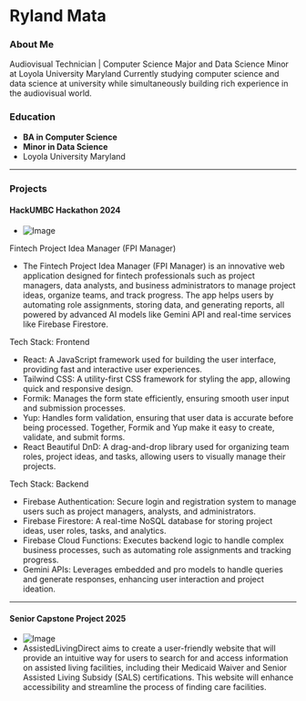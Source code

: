 # Ryland Mata

### About Me
Audiovisual Technician | Computer Science Major and Data Science Minor at Loyola University Maryland
Currently studying computer science and data science at university while simultaneously building rich experience in the audiovisual world.

### Education
- **BA in Computer Science**
- **Minor in Data Science**
- Loyola University Maryland

***
### Projects
#### HackUMBC Hackathon 2024
- ![Image](link-to-image)

Fintech Project Idea Manager (FPI Manager)
- The Fintech Project Idea Manager (FPI Manager) is an innovative web application designed for fintech professionals such as project managers, data analysts, and business administrators to manage project ideas, organize teams, and track progress. The app helps users by automating role assignments, storing data, and generating reports, all powered by advanced AI models like Gemini API and real-time services like Firebase Firestore.

Tech Stack: Frontend
- React: A JavaScript framework used for building the user interface, providing fast and interactive user experiences.
- Tailwind CSS: A utility-first CSS framework for styling the app, allowing quick and responsive design.
- Formik: Manages the form state efficiently, ensuring smooth user input and submission processes.
- Yup: Handles form validation, ensuring that user data is accurate before being processed. Together, Formik and Yup make it easy to create, validate, and submit forms.
- React Beautiful DnD: A drag-and-drop library used for organizing team roles, project ideas, and tasks, allowing users to visually manage their projects.

Tech Stack: Backend
- Firebase Authentication: Secure login and registration system to manage users such as project managers, analysts, and administrators.
- Firebase Firestore: A real-time NoSQL database for storing project ideas, user roles, tasks, and analytics.
- Firebase Cloud Functions: Executes backend logic to handle complex business processes, such as automating role assignments and tracking progress.
- Gemini APIs: Leverages embedded and pro models to handle queries and generate responses, enhancing user interaction and project ideation.

***
#### Senior Capstone Project 2025
- ![Image](link-to-image)
- AssistedLivingDirect aims to create a user-friendly website that will provide an intuitive way for users to search for and access information on assisted living facilities, including their Medicaid Waiver and Senior Assisted Living Subsidy (SALS) certifications. This website will enhance accessibility and streamline the process of finding care facilities.
